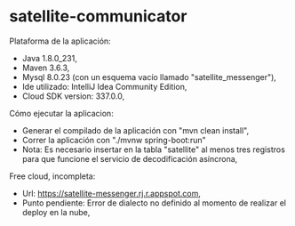 # satellite-communicator

Plataforma de la aplicación:
- Java 1.8.0_231,
- Maven 3.6.3,
- Mysql 8.0.23 (con un esquema vacío llamado "satellite_messenger"),
- Ide utilizado: IntelliJ Idea Community Edition,
- Cloud SDK version: 337.0.0,

Cómo ejecutar la aplicacion:
- Generar el compilado de la aplicación con "mvn clean install",
- Correr la aplicación con "./mvnw spring-boot:run"
- Nota: Es necesario insertar en la tabla "satellite" al menos tres registros para que funcione el servicio de decodificación asíncrona,

Free cloud, incompleta:
- Url: https://satellite-messenger.rj.r.appspot.com,
- Punto pendiente: Error de dialecto no definido al momento de realizar el deploy en la nube,

